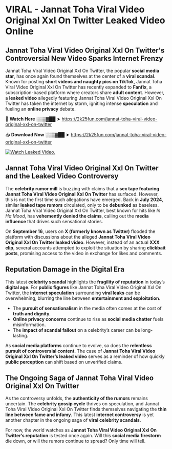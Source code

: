 # VIRAL - Jannat Toha Viral Video Original Xxl On Twitter Leaked Video Online

## **Jannat Toha Viral Video Original Xxl On Twitter's Controversial New Video Sparks Internet Frenzy**  

Jannat Toha Viral Video Original Xxl On Twitter, the popular **social media star**, has once again found themselves at the center of a **viral scandal**. Known for posting **short videos and naughty pics on TikTok**, Jannat Toha Viral Video Original Xxl On Twitter has recently expanded to **Fanfix**, a subscription-based platform where creators share **adult content**. However, a **leaked video** allegedly featuring Jannat Toha Viral Video Original Xxl On Twitter has taken the internet by storm, igniting intense **speculation** and fueling an **online privacy** debate.  

🔴 **Watch Here** ░░▒▓██ ➤ https://2k25fun.com/jannat-toha-viral-video-original-xxl-on-twitter  

📥 **Download Now** ░░▒▓██ ➤ https://2k25fun.com/jannat-toha-viral-video-original-xxl-on-twitter  

[![Watch Leaked Video.](https://miro.medium.com/v2/resize:fit:828/format:webp/1*cilzJN44JGOrTw9NJCrNHA.gif "Watch Leaked Video")](https://2k25fun.com/jannat-toha-viral-video-original-xxl-on-twitter)

## **Jannat Toha Viral Video Original Xxl On Twitter and the Leaked Video Controversy**  

The **celebrity rumor mill** is buzzing with claims that a **sex tape featuring Jannat Toha Viral Video Original Xxl On Twitter** has surfaced. However, this is not the first time such allegations have emerged. Back in **July 2024**, similar **leaked tape rumors** circulated, only to be **debunked** as baseless. Jannat Toha Viral Video Original Xxl On Twitter, best known for hits like *In Ha Mood*, has **vehemently denied the claims**, calling out the **media influence** that drives such sensational stories.  

On **September 16**, users on **X (formerly known as Twitter)** flooded the platform with discussions about the alleged **Jannat Toha Viral Video Original Xxl On Twitter leaked video**. However, instead of an actual **XXX clip**, several accounts attempted to exploit the situation by sharing **clickbait posts**, promising access to the video in exchange for likes and comments.  

## **Reputation Damage in the Digital Era**  

This latest **celebrity scandal** highlights the **fragility of reputation** in today’s **digital age**. For **public figures** like Jannat Toha Viral Video Original Xxl On Twitter, the **internet speculation** surrounding **viral leaks** can be overwhelming, blurring the line between **entertainment and exploitation**.  

- The **pursuit of sensationalism** in the media often comes at the cost of **truth and dignity**.  
- **Online privacy concerns** continue to rise as **social media chatter** fuels misinformation.  
- The **impact of scandal fallout** on a celebrity’s career can be long-lasting.  

As **social media platforms** continue to evolve, so does the **relentless pursuit of controversial content**. The case of **Jannat Toha Viral Video Original Xxl On Twitter’s leaked video** serves as a reminder of how quickly **public perception** can shift based on unverified claims.  

## **The Ongoing Saga of Jannat Toha Viral Video Original Xxl On Twitter**  

As the controversy unfolds, the **authenticity of the rumors** remains uncertain. The **celebrity gossip cycle** thrives on speculation, and Jannat Toha Viral Video Original Xxl On Twitter finds themselves navigating the **thin line between fame and infamy**. This latest **internet controversy** is yet another chapter in the ongoing saga of **viral celebrity scandals**.  

For now, the world watches as **Jannat Toha Viral Video Original Xxl On Twitter’s reputation** is tested once again. Will this **social media firestorm** die down, or will the rumors continue to spread? Only time will tell.